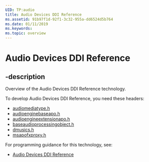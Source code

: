 ```yaml
---
UID: TP:audio
title: Audio Devices DDI Reference
ms.assetid: 91b97f1d-92f1-3c32-955a-dd6524d5b764
ms.date: 01/11/2019
ms.keywords: 
ms.topic: overview
---
```


# Audio Devices DDI Reference

## -description

Overview of the Audio Devices DDI Reference technology.

To develop Audio Devices DDI Reference, you need these headers:

 * [audiomediatype.h](../audiomediatype/index.md)
 * [audioenginebaseapo.h](../audioenginebaseapo/index.md)
 * [audioengineextensionapo.h](../audioengineextensionapo/index.md)
 * [baseaudioprocessingobject.h](../baseaudioprocessingobject/index.md)
 * [dmusics.h](../dmusics/index.md)
 * [msapofxproxy.h](../msapofxproxy/index.md)

For programming guidance for this technology, see:
* [Audio Devices DDI Reference](/windows-hardware/drivers/audio/)
